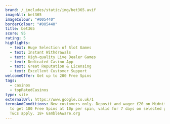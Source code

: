 ```yaml
---
brand: /_includes/static/img/bet365.avif
imageAlt: bet365
imageColour: "#005440"
borderColour: "#005440"
title: bet365
score: 95
rating: 5
highlights:
  - text: Huge Selection of Slot Games
  - text: Instant Withdrawals
  - text: High-quality Live Dealer Games
  - text: Dedicated Casino App
  - text: Great Reputation & Licensing
  - text: Excellent Customer Support
welcomeOffer: Get up to 200 Free Spins
tags:
  - casinos
  - topRatedCasinos
type: site
externalUrl: https://www.google.co.uk/1
termsAndConditions: New customers only. Deposit and wager £20 on Midnite Casino
  to get 100 Free Spins at 10p per spin, valid for 7 days on selected games.
  T&Cs apply. 18+ GambleAware.org
---
```

